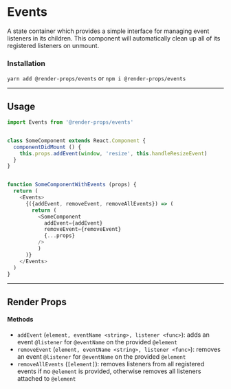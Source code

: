 # Events
A state container which provides a simple interface for managing event listeners
in its children. This component will automatically clean up all of its
registered listeners on unmount.


### Installation
```yarn add @render-props/events``` or ```npm i @render-props/events```


____


## Usage
```js
import Events from '@render-props/events'


class SomeComponent extends React.Component {
  componentDidMount () {
    this.props.addEvent(window, 'resize', this.handleResizeEvent)
  }
}


function SomeComponentWithEvents (props) {
  return (
    <Events>
      {({addEvent, removeEvent, removeAllEvents}) => (
        return (
          <SomeComponent
            addEvent={addEvent}
            removeEvent={removeEvent}
            {...props}
          />
          )
      )}
    </Events>
  )
}
```

____

## Render Props

#### Methods
- `addEvent` (`element, eventName <string>, listener <func>`): adds an event
  `@listener` for `@eventName` on the provided `@element`
- `removeEvent` (`element, eventName <string>, listener <func>`): removes an event
  `@listener` for `@eventName` on the provided `@element`
- `removeAllEvents` (`[element]`): removes listeners from all registered events
  if no `@element` is provided, otherwise removes all listeners attached to
  `@element`
